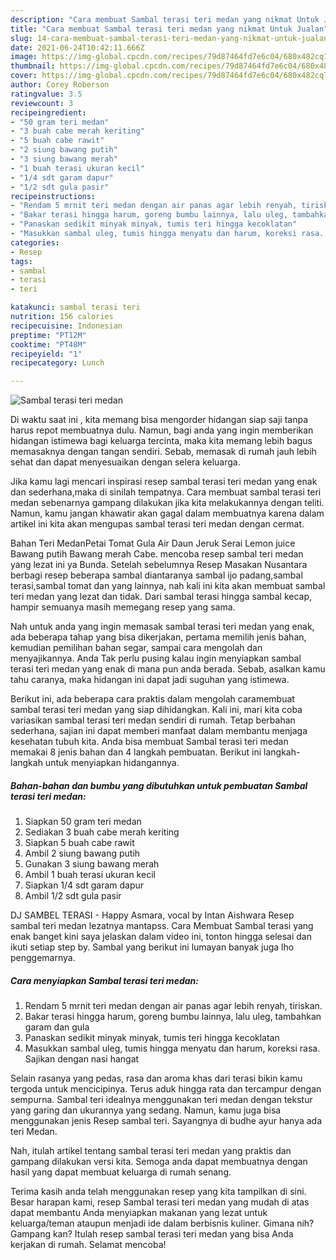 ```yaml
---
description: "Cara membuat Sambal terasi teri medan yang nikmat Untuk Jualan"
title: "Cara membuat Sambal terasi teri medan yang nikmat Untuk Jualan"
slug: 14-cara-membuat-sambal-terasi-teri-medan-yang-nikmat-untuk-jualan
date: 2021-06-24T10:42:11.666Z
image: https://img-global.cpcdn.com/recipes/79d87464fd7e6c04/680x482cq70/sambal-terasi-teri-medan-foto-resep-utama.jpg
thumbnail: https://img-global.cpcdn.com/recipes/79d87464fd7e6c04/680x482cq70/sambal-terasi-teri-medan-foto-resep-utama.jpg
cover: https://img-global.cpcdn.com/recipes/79d87464fd7e6c04/680x482cq70/sambal-terasi-teri-medan-foto-resep-utama.jpg
author: Corey Roberson
ratingvalue: 3.5
reviewcount: 3
recipeingredient:
- "50 gram teri medan"
- "3 buah cabe merah keriting"
- "5 buah cabe rawit"
- "2 siung bawang putih"
- "3 siung bawang merah"
- "1 buah terasi ukuran kecil"
- "1/4 sdt garam dapur"
- "1/2 sdt gula pasir"
recipeinstructions:
- "Rendam 5 mrnit teri medan dengan air panas agar lebih renyah, tiriskan."
- "Bakar terasi hingga harum, goreng bumbu lainnya, lalu uleg, tambahkan garam dan gula"
- "Panaskan sedikit minyak minyak, tumis teri hingga kecoklatan"
- "Masukkan sambal uleg, tumis hingga menyatu dan harum, koreksi rasa. Sajikan dengan nasi hangat"
categories:
- Resep
tags:
- sambal
- terasi
- teri

katakunci: sambal terasi teri 
nutrition: 156 calories
recipecuisine: Indonesian
preptime: "PT12M"
cooktime: "PT48M"
recipeyield: "1"
recipecategory: Lunch

---
```



![Sambal terasi teri medan](https://img-global.cpcdn.com/recipes/79d87464fd7e6c04/680x482cq70/sambal-terasi-teri-medan-foto-resep-utama.jpg)

Di waktu  saat ini , kita memang bisa mengorder hidangan siap saji tanpa harus repot membuatnya dulu. Namun, bagi anda yang ingin memberikan hidangan istimewa bagi keluarga tercinta, maka kita memang lebih bagus memasaknya dengan tangan sendiri. Sebab, memasak di rumah jauh lebih sehat dan dapat menyesuaikan dengan selera keluarga.

Jika kamu lagi mencari inspirasi resep sambal terasi teri medan yang enak dan sederhana,maka di sinilah tempatnya. Cara membuat sambal terasi teri medan  sebenarnya gampang dilakukan jika kita melakukannya dengan teliti. Namun, kamu jangan khawatir akan gagal dalam membuatnya 
karena dalam artikel ini kita akan mengupas sambal terasi teri medan dengan cermat.  

Bahan Teri MedanPetai Tomat Gula Air Daun Jeruk Serai Lemon juice Bawang putih Bawang merah Cabe. mencoba resep sambal teri medan yang lezat ini ya Bunda. Setelah sebelumnya Resep Masakan Nusantara berbagi resep beberapa sambal diantaranya sambal ijo padang,sambal terasi,sambal tomat dan yang lainnya, nah kali ini kita akan membuat sambal teri medan yang lezat dan tidak. Dari sambal terasi hingga sambal kecap, hampir semuanya masih memegang resep yang sama.

Nah untuk anda yang ingin memasak sambal terasi teri medan yang enak, ada beberapa tahap yang bisa dikerjakan, pertama memilih jenis bahan, kemudian pemilihan bahan segar, sampai cara mengolah dan menyajikannya. Anda Tak perlu pusing kalau ingin menyiapkan sambal terasi teri medan yang enak di mana pun anda berada. Sebab, asalkan kamu  tahu caranya, maka hidangan ini dapat jadi suguhan yang istimewa.

Berikut ini, ada beberapa cara praktis  dalam mengolah caramembuat sambal terasi teri medan yang siap dihidangkan. Kali ini, mari kita coba variasikan sambal terasi teri medan sendiri di rumah. Tetap berbahan sederhana, sajian ini dapat memberi manfaat dalam membantu menjaga kesehatan tubuh kita. Anda bisa membuat Sambal terasi teri medan memakai 8 jenis bahan dan 4 langkah pembuatan. Berikut ini langkah-langkah untuk menyiapkan hidangannya.

<!--inarticleads1-->

##### Bahan-bahan dan bumbu yang dibutuhkan untuk pembuatan Sambal terasi teri medan:

1. Siapkan 50 gram teri medan
1. Sediakan 3 buah cabe merah keriting
1. Siapkan 5 buah cabe rawit
1. Ambil 2 siung bawang putih
1. Gunakan 3 siung bawang merah
1. Ambil 1 buah terasi ukuran kecil
1. Siapkan 1/4 sdt garam dapur
1. Ambil 1/2 sdt gula pasir


DJ SAMBEL TERASI - Happy Asmara, vocal by Intan Aishwara Resep sambal teri medan lezatnya mantapss. Cara Membuat Sambal terasi yang enak banget kini saya jelaskan dalam video ini, tonton hingga selesai dan ikuti setiap step by. Sambal yang berikut ini lumayan banyak juga lho penggemarnya. 

<!--inarticleads2-->

##### Cara menyiapkan Sambal terasi teri medan:

1. Rendam 5 mrnit teri medan dengan air panas agar lebih renyah, tiriskan.
1. Bakar terasi hingga harum, goreng bumbu lainnya, lalu uleg, tambahkan garam dan gula
1. Panaskan sedikit minyak minyak, tumis teri hingga kecoklatan
1. Masukkan sambal uleg, tumis hingga menyatu dan harum, koreksi rasa. Sajikan dengan nasi hangat


Selain rasanya yang pedas, rasa dan aroma khas dari terasi bikin kamu tergoda untuk mencicipinya. Terus aduk hingga rata dan tercampur dengan sempurna. Sambal teri idealnya menggunakan teri medan dengan tekstur yang garing dan ukurannya yang sedang. Namun, kamu juga bisa menggunakan jenis Resep sambal teri. Sayangnya di budhe ayur hanya ada teri Medan. 

Nah, itulah artikel tentang  sambal terasi teri medan  yang praktis dan gampang dilakukan versi kita. Semoga anda dapat membuatnya dengan hasil yang dapat membuat keluarga di rumah senang. 

Terima kasih anda telah menggunakan resep yang kita tampilkan di sini. Besar harapan kami, resep  Sambal terasi teri medan yang mudah di atas dapat membantu Anda menyiapkan makanan yang lezat untuk keluarga/teman ataupun menjadi ide dalam berbisnis kuliner. Gimana nih? Gampang kan? Itulah resep sambal terasi teri medan yang bisa Anda kerjakan di rumah. Selamat mencoba!

